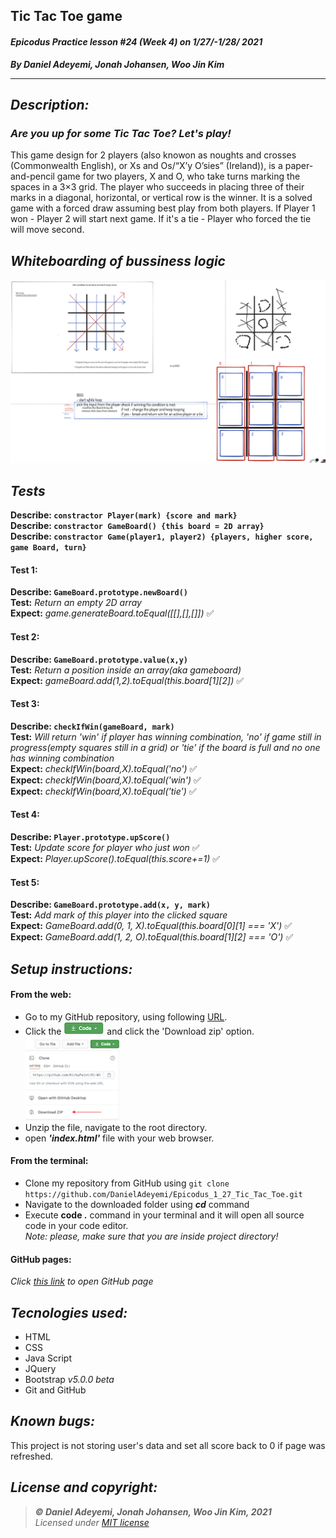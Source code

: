 ## Tic Tac Toe game
#### *Epicodus Practice lesson #24 (Week 4) on 1/27/-1/28/ 2021*
***By Daniel Adeyemi, Jonah Johansen,  Woo Jin Kim***
___
## *Description:*
### *Are you up for some Tic Tac Toe? Let's play!* 
This game design for 2 players (also knowon as noughts and crosses (Commonwealth English), or Xs and Os/“X’y O’sies” (Ireland)), is a paper-and-pencil game for two players, X and O, who take turns marking the spaces in a 3×3 grid. The player who succeeds in placing three of their marks in a diagonal, horizontal, or vertical row is the winner. It is a solved game with a forced draw assuming best play from both players. If Player 1 won - Player 2 will start next game. If it's a tie - Player who forced the tie will move second.

## *Whiteboarding of bussiness logic*
![img](img/whiteboard.png)

## *Tests*

**Describe: `constractor Player(mark) {score and mark}`**      
**Describe: `constractor GameBoard() {this board = 2D array}`**   
**Describe: `constractor Game(player1, player2) {players, higher score, game Board, turn}`**      

#### Test 1:
**Describe: `GameBoard.prototype.newBoard()`**   
**Test:** *Return an empty 2D array*   
**Expect:** *game.generateBoard.toEqual([[],[],[]])* ✅   
#### Test 2:  
**Describe: `GameBoard.prototype.value(x,y)`**    
**Test:** *Return a position inside an array(aka gameboard)*     
**Expect:** *gameBoard.add(1,2).toEqual(this.board[1][2])* ✅   
#### Test 3:
**Describe: `checkIfWin(gameBoard, mark)`**   
**Test:** *Will return 'win' if player has winning combination, 'no' if game still in progress(empty squares still in a grid) or 'tie' if the board is full and no one has winning combination*   
**Expect:** *checkIfWin(board,X).toEqual('no')*   ✅    
**Expect:** *checkIfWin(board,X).toEqual('win')*  ✅   
**Expect:** *checkIfWin(board,X).toEqual('tie')*  ✅   
#### Test 4:
**Describe: `Player.prototype.upScore()`**   
**Test:** *Update score for player who just won*   ✅   
**Expect:** *Player.upScore().toEqual(this.score+=1)* ✅    
#### Test 5:   
**Describe: `GameBoard.prototype.add(x, y, mark)`**   
**Test:** *Add mark of this player into the clicked square*      
**Expect:** *GameBoard.add(0, 1, X).toEqual(this.board[0][1] === 'X')*    ✅   
**Expect:** *GameBoard.add(1, 2, O).toEqual(this.board[1][2] === 'O')*    ✅   
## *Setup instructions:*
#### From the web:
* Go to my GitHub repository, using following [URL](https://github.com/DanielAdeyemi/Epicodus_1_27_Tic_Tac_Toe.git).
* Click the !["Code"](img/code.png) and click the 'Download zip' option. ![img](img/zip.png) 
* Unzip the file, navigate to the root directory.
* open ***'index.html'*** file with your web browser.
#### From the terminal: 
* Clone my repository from GitHub using `git clone https://github.com/DanielAdeyemi/Epicodus_1_27_Tic_Tac_Toe.git`
* Navigate to the downloaded folder using ***cd*** command
* Execute **code .** command in your terminal and it will open all source code in your code editor.    
*Note: please, make sure that you are inside project directory!*
#### GitHub pages:
*Click [this link](https://danieladeyemi.github.io/Epicodus_1_27_Tic_Tac_Toe/) to open GitHub page*

## *Tecnologies used:*
* HTML
* CSS
* Java Script
* JQuery
* Bootstrap *v5.0.0 beta*
* Git and GitHub

## *Known bugs:*
This project is not storing user's data and set all score back to 0 if page was refreshed.

## *License and copyright:*

> ***© Daniel Adeyemi, Jonah Johansen,  Woo Jin Kim, 2021***   
> *Licensed under [MIT license](https://mit-license.org/)*